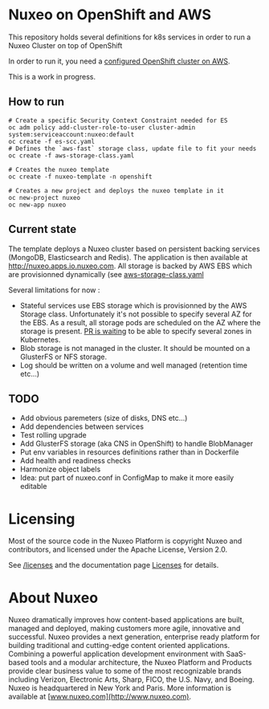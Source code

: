 # Nuxeo on OpenShift and AWS

This repository holds several definitions for k8s services in order to run a Nuxeo Cluster on top of OpenShift

In order to run it, you need a [configured OpenShift cluster on AWS](https://github.com/openshift/openshift-ansible-contrib/tree/master/reference-architecture/aws-ansible). 

This is a work in progress.



## How to run
   
    # Create a specific Security Context Constraint needed for ES
    oc adm policy add-cluster-role-to-user cluster-admin system:serviceaccount:nuxeo:default       
    oc create -f es-scc.yaml
    # Defines the `aws-fast` storage class, update file to fit your needs
    oc create -f aws-storage-class.yaml
    
    # Creates the nuxeo template
    oc create -f nuxeo-template -n openshift    
    
    # Creates a new project and deploys the nuxeo template in it
    oc new-project nuxeo
    oc new-app nuxeo
    
## Current state

The template deploys a Nuxeo cluster based on persistent backing services (MongoDB, Elasticsearch and Redis). The application is then available at http://nuxeo.apps.io.nuxeo.com. All storage is backed by AWS EBS which are provisionned dynamically (see [aws-storage-class.yaml](aws-storage-class.aml)

Several limitations for now :

 * Stateful services use EBS storage which is provisionned by the AWS Storage class. Unfortunately it's not possible to specify several AZ for the EBS. As a result, all storage pods are scheduled on the AZ where the storage is present. [PR is waiting](https://github.com/kubernetes/kubernetes/pull/38505) to be able to specify several zones in Kubernetes.
 * Blob storage is not managed in the cluster. It should be mounted on a GlusterFS or NFS storage.
 * Log should be written on a volume and well managed (retention time etc...)

## TODO

 * Add obvious paremeters (size of disks, DNS etc...)
 * Add dependencies between services
 * Test rolling upgrade
 * Add GlusterFS storage (aka CNS in OpenShift) to handle BlobManager
 * Put env variables in resources definitions rather than in Dockerfile
 * Add health and readiness checks
 * Harmonize object labels
 * Idea: put part of nuxeo.conf in ConfigMap to make it more easily editable



# Licensing

Most of the source code in the Nuxeo Platform is copyright Nuxeo and
contributors, and licensed under the Apache License, Version 2.0.

See [/licenses](/licenses) and the documentation page [Licenses](http://doc.nuxeo.com/x/gIK7) for details.

# About Nuxeo

Nuxeo dramatically improves how content-based applications are built, managed and deployed, making customers more agile, innovative and successful. Nuxeo provides a next generation, enterprise ready platform for building traditional and cutting-edge content oriented applications. Combining a powerful application development environment with SaaS-based tools and a modular architecture, the Nuxeo Platform and Products provide clear business value to some of the most recognizable brands including Verizon, Electronic Arts, Sharp, FICO, the U.S. Navy, and Boeing. Nuxeo is headquartered in New York and Paris. More information is available at [www.nuxeo.com](http://www.nuxeo.com).




